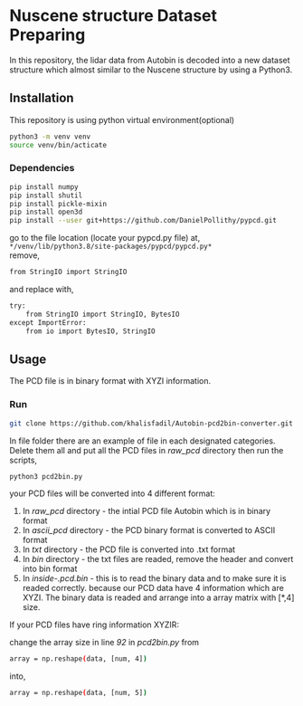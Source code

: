 # Nuscene structure Dataset Preparing
In this repository, the lidar data from Autobin is decoded into a new dataset structure which almost similar to the Nuscene structure by using a Python3.

## Installation
This repository is using python virtual environment(optional)
```bash
python3 -m venv venv
source venv/bin/acticate
``` 
### Dependencies
```bash
pip install numpy
pip install shutil
pip install pickle-mixin
pip install open3d
pip install --user git+https://github.com/DanielPollithy/pypcd.git
```
go to the file location (locate your pypcd.py  file) at,
\
` */venv/lib/python3.8/site-packages/pypcd/pypcd.py* ` \
remove,
```bash
from StringIO import StringIO
```
and replace with,
```bash
try:
    from StringIO import StringIO, BytesIO
except ImportError:
    from io import BytesIO, StringIO
```
## Usage
The PCD file is in binary format with XYZI information. 
### Run
```bash
git clone https://github.com/khalisfadil/Autobin-pcd2bin-converter.git
```
In file folder there are an example of file in each designated categories. Delete them all and put all the PCD files in *raw_pcd* directory
then run the scripts,
```bash
python3 pcd2bin.py
```
your PCD files will be converted into 4 different format:
1. In *raw_pcd* directory - the intial PCD file Autobin which is in binary format
2. In *ascii_pcd* directory - the PCD binary format is converted to ASCII format
3. In *txt* directory - the PCD file is converted into .txt format
4. In *bin* directory - the txt files are readed, remove the header and convert into bin format
5. In *inside-.pcd.bin* - this is to read the binary data and to make sure it is readed correctly.
because our PCD data have 4 information which are XYZI. The binary data is readed and arrange into a array matrix with [*,4] size. 

If your PCD files have ring information XYZIR:

change the array size in line *92* in *pcd2bin.py* from
```bash
array = np.reshape(data, [num, 4])
```
into,
```bash
array = np.reshape(data, [num, 5])
```
